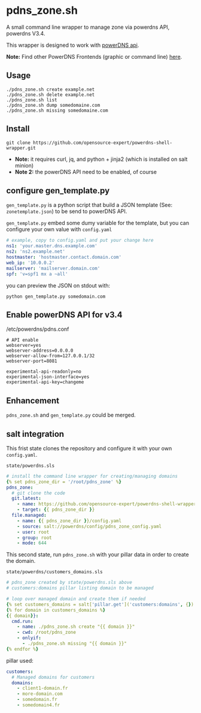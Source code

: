 # pdns_zone.sh

A small command line wrapper to manage zone via powerdns API, powerdns V3.4.

This wrapper is designed to work with [powerDNS api](https://doc.powerdns.com/3/httpapi/README/).

**Note:** Find other PowerDNS Frontends (graphic or command line) [here](https://github.com/PowerDNS/pdns/wiki/WebFrontends).

## Usage

~~~
./pdns_zone.sh create example.net
./pdns_zone.sh delete example.net
./pdns_zone.sh list
./pdns_zone.sh dump somedomaine.com
./pdns_zone.sh missing somedomaine.com
~~~

## Install

~~~
git clone https://github.com/opensource-expert/powerdns-shell-wrapper.git
~~~

* **Note:** it requires curl, jq, and python + jinja2 (which is installed on salt minion)
* **Note 2:** the powerDNS API need to be enabled, of course

## configure gen_template.py

`gen_template.py` is a python script that build a JSON template (See: `zonetemplate.json`) to be send to powerDNS API.

`gen_template.py` embed some dumy variable for the template, but you can configure your own value with `config.yaml`

~~~yaml
# example, copy to config.yaml and put your change here
ns1: 'your.master.dns.example.com'
ns2: 'ns2.example.net'
hostmaster: 'hostmaster.contact.domain.com'
web_ip: '10.0.0.2'
mailserver: 'mailserver.domain.com'
spf: 'v=spf1 mx a ~all'
~~~

you can preview the JSON on stdout with:

~~~
python gen_template.py somedomain.com
~~~

## Enable powerDNS API for v3.4

/etc/powerdns/pdns.conf

~~~
# API enable
webserver=yes
webserver-address=0.0.0.0
webserver-allow-from=127.0.0.1/32
webserver-port=8081

experimental-api-readonly=no
experimental-json-interface=yes
experimental-api-key=changeme
~~~

## Enhancement

`pdns_zone.sh` and `gen_template.py` could be merged.


## salt integration

This frist state clones the repository and configure it with your own `config.yaml`.


`state/powerdns.sls`

~~~yaml
# install the command line wrapper for creating/managing domains
{% set pdns_zone_dir = '/root/pdns_zone' %}
pdns_zone:
  # git clone the code
  git.latest:
    - name: https://github.com/opensource-expert/powerdns-shell-wrapper.git
    - target: {{ pdns_zone_dir }}
  file.managed:
    - name: {{ pdns_zone_dir }}/config.yaml
    - source: salt://powerdns/config/pdns_zone_config.yaml
    - user: root
    - group: root
    - mode: 644
~~~

This second state, run `pdns_zone.sh` with your pillar data in order to create the domain.

`state/powerdns/customers_domains.sls`
~~~yaml
# pdns_zone created by state/powerdns.sls above
# customers:domains pillar listing domain to be managed

# loop over managed domain and create them if needed
{% set customers_domains = salt['pillar.get']('customers:domains', {}) -%}
{% for domain in customers_domains %}
{{ domain}}:
  cmd.run:
    - name: ./pdns_zone.sh create "{{ domain }}"
    - cwd: /root/pdns_zone
    - onlyif:
      - ./pdns_zone.sh missing "{{ domain }}"
{% endfor %}
~~~

pillar used:

~~~yaml
customers:
  # Managed domains for customers
  domains:
    - client1-domain.fr
    - more-domain.com
    - somedomain.fr
    - somedomain4.fr
~~~
